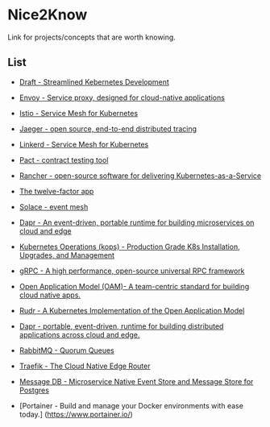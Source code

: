 # Nice2Know
Link for projects/concepts that are worth knowing.

## List
- [Draft - Streamlined Kebernetes Development](https://draft.sh/)

- [Envoy - Service proxy, designed for cloud-native applications](https://www.envoyproxy.io/)

- [Istio - Service Mesh for Kubernetes](https://istio.io/)

- [Jaeger - open source, end-to-end distributed tracing](https://www.jaegertracing.io/)

- [Linkerd - Service Mesh for Kubernetes](https://linkerd.io/)

- [Pact - contract testing tool](https://docs.pact.io/)

- [Rancher - open-source software for delivering Kubernetes-as-a-Service](https://rancher.com/)

- [The twelve-factor app](https://12factor.net/)

- [Solace - event mesh](https://solace.com)

- [Dapr - An event-driven, portable runtime for building microservices on cloud and edge](https://dapr.io/)

- [Kubernetes Operations (kops) - Production Grade K8s Installation, Upgrades, and Management](https://github.com/kubernetes/kops)

- [gRPC - A high performance, open-source universal RPC framework](https://grpc.io/)

- [Open Application Model (OAM)- A team-centric standard for building cloud native apps.](https://oam.dev/)

- [Rudr - A Kubernetes Implementation of the Open Application Model](https://github.com/oam-dev/rudr)

- [Dapr - portable, event-driven, runtime for building distributed applications across cloud and edge.](https://github.com/dapr/dapr)

- [RabbitMQ - Quorum Queues](rabbitmq.com/quorum-queues.html)

- [Traefik - The Cloud Native Edge Router](https://containo.us/traefik/)

- [Message DB - Microservice Native Event Store and Message Store for Postgres](https://github.com/message-db/message-db)

- [Portainer - Build and manage your Docker environments with ease today.] (https://www.portainer.io/)
